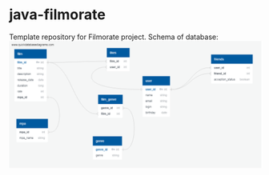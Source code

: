 # java-filmorate
Template repository for Filmorate project.
 Schema of database:
![](QuickDBD-FilmorateDiagramm.png)
